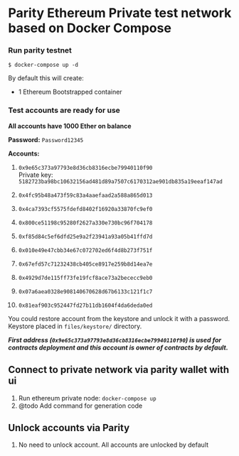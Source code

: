 # Parity Ethereum Private test network based on Docker Compose

### Run parity testnet

```
$ docker-compose up -d
```

By default this will create:

* 1 Ethereum Bootstrapped container


### Test accounts are ready for use
**All accounts have 1000 Ether on balance**     

**Password:** `Password12345`

**Accounts:**  
1. `0x9e65c373a97793e8d36cb8316ecbe79940110f90`   
Private key: `5182723ba98bc10632156ad481d89a7507c6170312ae901db835a19eeaf147ad`   

2. `0x4fc95b48a473f59c83a4aaefaad2a588a865d013`
3. `0x4ca7393cf5575fdefd8402f16920a33870fc9ef0`
4. `0x800ce51198c95280f2627a330e730bc96f704178`
5. `0xf85d84c5ef6dfd25e9a2f23941a93a05b41ffd7d`
6. `0x010e49e47cbb34e67c072702ed6f4d8b273f751f`
7. `0x67efd57c71232438cb405ce8917e259b8d14ea7e` 
8. `0x4929d7de115ff73fe19fcf8ace73a2bececc9eb0`
9. `0x07a6aea0328e908140670628d67b6133c121f1c7`
10. `0x81eaf903c952447fd27b11db1604f4da6deda0ed`

You could restore account from the keystore and unlock it with a password.    
Keystore placed in `files/keystore/` directory.

***First address (`0x9e65c373a97793e8d36cb8316ecbe79940110f90`) is used for contracts deployment and this account is owner of contracts by default.***   


## Connect to private network via parity wallet with ui
1. Run ethereum private node: `docker-compose up`  
2. @todo Add command for generation code       
 
 
## Unlock accounts via Parity
1. No need to unlock account. All accounts are unlocked by default  

